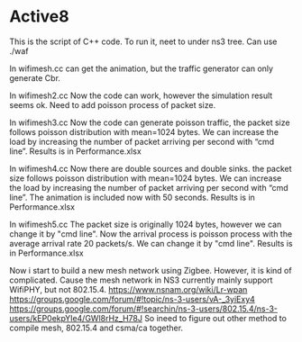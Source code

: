 # Active8

This is the script of C++ code.
To run it, neet to under ns3 tree. 
Can use ./waf

In wifimesh.cc
can get the animation, but the traffic generator can only generate Cbr.


In wifimesh2.cc
Now the code can work, however the simulation result seems ok.
Need to add poisson process of packet size. 


In wifimesh3.cc
Now the code can generate poisson traffic, the packet size follows poisson distribution with mean=1024 bytes.
We can increase the load by increasing the number of packet arriving per second with “cmd line”.
Results is in Performance.xlsx 


In wifimesh4.cc
Now there are double sources and double sinks. the packet size follows poisson distribution with mean=1024 bytes.
We can increase the load by increasing the number of packet arriving per second with “cmd line”.
The animation is included now with 50 seconds. 
Results is in Performance.xlsx 

In wifimesh5.cc
The packet size is originally 1024 bytes, however we can change it by "cmd line".
Now the arrival process is poisson process with the average arrival rate 20 packets/s.  We can change it by "cmd line".
Results is in Performance.xlsx 


Now i start to build a new mesh network using Zigbee.
However, it is kind of complicated. Cause the mesh network in NS3 currently mainly support WifiPHY, but not 802.15.4.
https://www.nsnam.org/wiki/Lr-wpan
https://groups.google.com/forum/#!topic/ns-3-users/vA-_3yiExy4
https://groups.google.com/forum/#!searchin/ns-3-users/802.15.4/ns-3-users/kEP0ekpYIe4/GWl8rHz_H78J
So ineed to figure out other method to compile mesh, 802.15.4 and csma/ca together.
